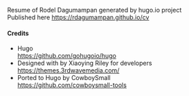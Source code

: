 Resume of Rodel Dagumampan generated by hugo.io project<br>
Published here https://rdagumampan.github.io/cv

#### Credits
- Hugo<br>
https://github.com/gohugoio/hugo
- Designed with  by Xiaoying Riley for developers<br>
https://themes.3rdwavemedia.com/
- Ported to Hugo by CowboySmall<br>
https://github.com/cowboysmall-tools
